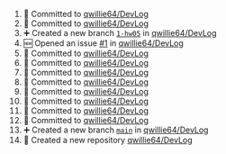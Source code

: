 <!--START_SECTION:activity-->
1. 📝 Committed to [qwillie64/DevLog](https://github.com/qwillie64/DevLog/commit/cac2ef6b3a8d3c3845b3840966f2e2da2c6e4e57)
2. 📝 Committed to [qwillie64/DevLog](https://github.com/qwillie64/DevLog/commit/1f2edd5c865f33461607f28768e4e1197cf29f8b)
3. ➕ Created a new branch [`1-hw05`](https://github.com/qwillie64/DevLog/tree/1-hw05) in [qwillie64/DevLog](https://github.com/qwillie64/DevLog)
4. 🆕 Opened an issue [#1](https://github.com/qwillie64/DevLog/issues/1) in [qwillie64/DevLog](https://github.com/qwillie64/DevLog)
5. 📝 Committed to [qwillie64/DevLog](https://github.com/qwillie64/DevLog/commit/aad8a3d6a5e22d357e45d8fa564335364bbd44e5)
6. 📝 Committed to [qwillie64/DevLog](https://github.com/qwillie64/DevLog/commit/af0cc2a61845ac702dc0611c1d7b4fd1f0158000)
7. 📝 Committed to [qwillie64/DevLog](https://github.com/qwillie64/DevLog/commit/52452a567c869ce4dbe268b9e8feb2d4468570b6)
8. 📝 Committed to [qwillie64/DevLog](https://github.com/qwillie64/DevLog/commit/34d9c23c095d82fb060cfb199c60be15bd223d3c)
9. 📝 Committed to [qwillie64/DevLog](https://github.com/qwillie64/DevLog/commit/df042488ee358801ea46d4dee25f4d9fb74af0cd)
10. 📝 Committed to [qwillie64/DevLog](https://github.com/qwillie64/DevLog/commit/dee7f158248009be879a25151df49e743d63e3ef)
11. 📝 Committed to [qwillie64/DevLog](https://github.com/qwillie64/DevLog/commit/f61d76b1efd90773b516a11a86e90245fbf00b74)
12. 📝 Committed to [qwillie64/DevLog](https://github.com/qwillie64/DevLog/commit/c74a256034e5c159585a7276d5bdd940b835b686)
13. ➕ Created a new branch [`main`](https://github.com/qwillie64/DevLog/tree/main) in [qwillie64/DevLog](https://github.com/qwillie64/DevLog)
14. 🎉 Created a new repository [qwillie64/DevLog](https://github.com/qwillie64/DevLog)
<!--END_SECTION:activity-->
